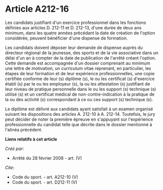 # Article A212-16

Les candidats justifiant d'un exercice professionnel dans les fonctions définies aux articles D. 212-11 et D. 212-13, d'une
durée de deux ans minimum, dans les quatre années précédant la date de création de l'option considérée, peuvent bénéficier
d'une dispense de formation. 

Les candidats doivent déposer leur demande de dispense auprès du directeur régional de la jeunesse, des sports et de la vie
associative dans un délai d'un an à compter de la date de publication de l'arrêté créant l'option. Cette demande est
accompagnée d'un dossier comprenant au minimum une lettre de motivation, un curriculum vitae reprenant, en particulier, les
étapes de leur formation et de leur expérience professionnelles, une copie certifiée conforme de leur (s) diplôme (s), le ou
les certificat (s) d'exercice établi (s) par le ou les employeur (s), la ou les attestation (s) justifiant de leur niveau de
pratique personnelle dans le ou les support (s) technique (s) utilisé (s) et un certificat médical de non-contre-indication à
la pratique de la ou des activité (s) correspondant à ce ou ces support (s) technique (s). 

Le diplôme est délivré aux candidats ayant satisfait à un examen organisé suivant les dispositions des articles A. 212-10 à
A. 212-14. Toutefois, le jury peut décider de noter la première épreuve en s'appuyant sur l'expérience professionnelle du
candidat telle que décrite dans le dossier mentionné à l'alinéa précédent.

**Liens relatifs à cet article**

_Créé par_:

  - Arrêté du 28 février 2008 - art. (V)

_Cite_:

  - Code du sport. - art. A212-10 (V)
  - Code du sport. - art. D212-11 (V)

